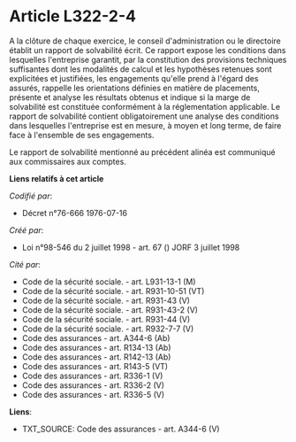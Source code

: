 # Article L322-2-4

A la clôture de chaque exercice, le conseil d'administration ou le directoire établit un rapport de solvabilité écrit. Ce
rapport expose les conditions dans lesquelles l'entreprise garantit, par la constitution des provisions techniques
suffisantes dont les modalités de calcul et les hypothèses retenues sont explicitées et justifiées, les engagements qu'elle
prend à l'égard des assurés, rappelle les orientations définies en matière de placements, présente et analyse les résultats
obtenus et indique si la marge de solvabilité est constituée conformément à la réglementation applicable. Le rapport de
solvabilité contient obligatoirement une analyse des conditions dans lesquelles l'entreprise est en mesure, à moyen et long
terme, de faire face à l'ensemble de ses engagements.

Le rapport de solvabilité mentionné au précédent alinéa est communiqué aux commissaires aux comptes.

**Liens relatifs à cet article**

_Codifié par_:

  - Décret n°76-666 1976-07-16

_Créé par_:

  - Loi n°98-546 du 2 juillet 1998 - art. 67 () JORF 3 juillet 1998

_Cité par_:

  - Code de la sécurité sociale. - art. L931-13-1 (M)
  - Code de la sécurité sociale. - art. R931-10-51 (VT)
  - Code de la sécurité sociale. - art. R931-43 (V)
  - Code de la sécurité sociale. - art. R931-43-2 (V)
  - Code de la sécurité sociale. - art. R931-44 (V)
  - Code de la sécurité sociale. - art. R932-7-7 (V)
  - Code des assurances - art. A344-6 (Ab)
  - Code des assurances - art. R134-13 (Ab)
  - Code des assurances - art. R142-13 (Ab)
  - Code des assurances - art. R143-5 (VT)
  - Code des assurances - art. R336-1 (V)
  - Code des assurances - art. R336-2 (V)
  - Code des assurances - art. R336-5 (V)

**Liens**:

  - TXT_SOURCE: Code des assurances - art. A344-6 (V)
